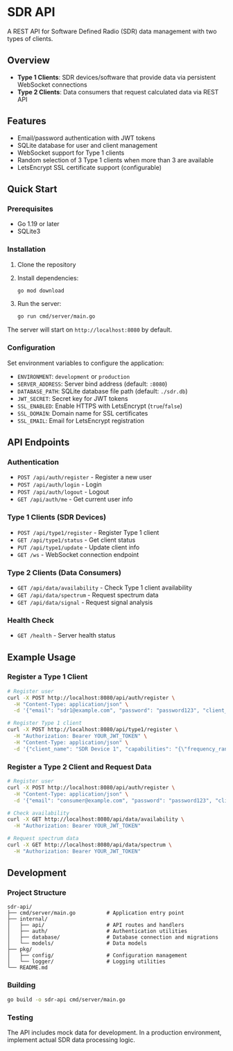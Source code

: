 # SDR API

A REST API for Software Defined Radio (SDR) data management with two types of clients.

## Overview

- **Type 1 Clients**: SDR devices/software that provide data via persistent WebSocket connections
- **Type 2 Clients**: Data consumers that request calculated data via REST API

## Features

- Email/password authentication with JWT tokens
- SQLite database for user and client management
- WebSocket support for Type 1 clients
- Random selection of 3 Type 1 clients when more than 3 are available
- LetsEncrypt SSL certificate support (configurable)

## Quick Start

### Prerequisites

- Go 1.19 or later
- SQLite3

### Installation

1. Clone the repository
2. Install dependencies:
   ```bash
   go mod download
   ```

3. Run the server:
   ```bash
   go run cmd/server/main.go
   ```

The server will start on `http://localhost:8080` by default.

### Configuration

Set environment variables to configure the application:

- `ENVIRONMENT`: `development` or `production`
- `SERVER_ADDRESS`: Server bind address (default: `:8080`)
- `DATABASE_PATH`: SQLite database file path (default: `./sdr.db`)
- `JWT_SECRET`: Secret key for JWT tokens
- `SSL_ENABLED`: Enable HTTPS with LetsEncrypt (`true`/`false`)
- `SSL_DOMAIN`: Domain name for SSL certificates
- `SSL_EMAIL`: Email for LetsEncrypt registration

## API Endpoints

### Authentication

- `POST /api/auth/register` - Register a new user
- `POST /api/auth/login` - Login
- `POST /api/auth/logout` - Logout
- `GET /api/auth/me` - Get current user info

### Type 1 Clients (SDR Devices)

- `POST /api/type1/register` - Register Type 1 client
- `GET /api/type1/status` - Get client status
- `PUT /api/type1/update` - Update client info
- `GET /ws` - WebSocket connection endpoint

### Type 2 Clients (Data Consumers)

- `GET /api/data/availability` - Check Type 1 client availability
- `GET /api/data/spectrum` - Request spectrum data
- `GET /api/data/signal` - Request signal analysis

### Health Check

- `GET /health` - Server health status

## Example Usage

### Register a Type 1 Client

```bash
# Register user
curl -X POST http://localhost:8080/api/auth/register \
  -H "Content-Type: application/json" \
  -d '{"email": "sdr1@example.com", "password": "password123", "client_type": 1}'

# Register Type 1 client
curl -X POST http://localhost:8080/api/type1/register \
  -H "Authorization: Bearer YOUR_JWT_TOKEN" \
  -H "Content-Type: application/json" \
  -d '{"client_name": "SDR Device 1", "capabilities": "{\"frequency_range\": \"88-108MHz\"}"}'
```

### Register a Type 2 Client and Request Data

```bash
# Register user
curl -X POST http://localhost:8080/api/auth/register \
  -H "Content-Type: application/json" \
  -d '{"email": "consumer@example.com", "password": "password123", "client_type": 2}'

# Check availability
curl -X GET http://localhost:8080/api/data/availability \
  -H "Authorization: Bearer YOUR_JWT_TOKEN"

# Request spectrum data
curl -X GET http://localhost:8080/api/data/spectrum \
  -H "Authorization: Bearer YOUR_JWT_TOKEN"
```

## Development

### Project Structure

```
sdr-api/
├── cmd/server/main.go          # Application entry point
├── internal/
│   ├── api/                    # API routes and handlers
│   ├── auth/                   # Authentication utilities
│   ├── database/               # Database connection and migrations
│   └── models/                 # Data models
├── pkg/
│   ├── config/                 # Configuration management
│   └── logger/                 # Logging utilities
└── README.md
```

### Building

```bash
go build -o sdr-api cmd/server/main.go
```

### Testing

The API includes mock data for development. In a production environment, implement actual SDR data processing logic.